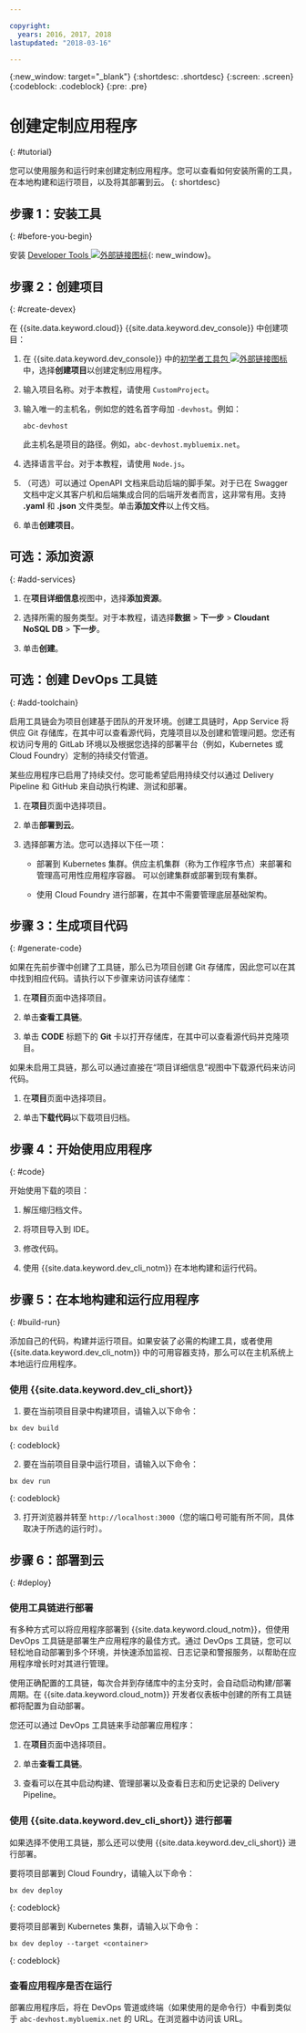 ```yaml
---

copyright:
  years: 2016, 2017, 2018
lastupdated: "2018-03-16"

---
```


{:new_window: target="_blank"}
{:shortdesc: .shortdesc}
{:screen: .screen}
{:codeblock: .codeblock}
{:pre: .pre}

# 创建定制应用程序
{: #tutorial}

您可以使用服务和运行时来创建定制应用程序。您可以查看如何安装所需的工具，在本地构建和运行项目，以及将其部署到云。
{: shortdesc}

## 步骤 1：安装工具
{: #before-you-begin}

安装 [Developer Tools ![外部链接图标](../../icons/launch-glyph.svg "外部链接图标")](https://github.com/IBM-Bluemix/ibm-cloud-developer-tools){: new_window}。

## 步骤 2：创建项目
{: #create-devex}

在 {{site.data.keyword.cloud}} {{site.data.keyword.dev_console}} 中创建项目：

1. 在 {{site.data.keyword.dev_console}} 中的[初学者工具包 ![外部链接图标](../../icons/launch-glyph.svg "外部链接图标")](https://console.ng.bluemix.net/developer/appservice/starter-kits/) 中，选择**创建项目**以创建定制应用程序。

2. 输入项目名称。对于本教程，请使用 `CustomProject`。   

3. 输入唯一的主机名，例如您的姓名首字母加 `-devhost`。例如：

	```
	abc-devhost
	```

	此主机名是项目的路径。例如，`abc-devhost.mybluemix.net`。

4. 选择语言平台。对于本教程，请使用 `Node.js`。

5. （可选）可以通过 OpenAPI 文档来启动后端的脚手架。对于已在 Swagger 文档中定义其客户机和后端集成合同的后端开发者而言，这非常有用。支持 **.yaml** 和 **.json** 文件类型。单击**添加文件**以上传文档。

6. 单击**创建项目**。

## 可选：添加资源
{: #add-services}

1. 在**项目详细信息**视图中，选择**添加资源**。

2. 选择所需的服务类型。对于本教程，请选择**数据** > **下一步** > **Cloudant NoSQL DB** > **下一步**。

4. 单击**创建**。

## 可选：创建 DevOps 工具链
{: #add-toolchain}

启用工具链会为项目创建基于团队的开发环境。创建工具链时，App Service 将供应 Git 存储库，在其中可以查看源代码，克隆项目以及创建和管理问题。您还有权访问专用的 GitLab 环境以及根据您选择的部署平台（例如，Kubernetes 或 Cloud Foundry）定制的持续交付管道。

某些应用程序已启用了持续交付。您可能希望启用持续交付以通过 Delivery Pipeline 和 GitHub 来自动执行构建、测试和部署。

1. 在**项目**页面中选择项目。

2. 单击**部署到云**。

3. 选择部署方法。您可以选择以下任一项：

	* 部署到 Kubernetes 集群。供应主机集群（称为工作程序节点）来部署和管理高可用性应用程序容器。
可以创建集群或部署到现有集群。

	* 使用 Cloud Foundry 进行部署，在其中不需要管理底层基础架构。

## 步骤 3：生成项目代码
{: #generate-code}

如果在先前步骤中创建了工具链，那么已为项目创建 Git 存储库，因此您可以在其中找到相应代码。请执行以下步骤来访问该存储库：


1. 在**项目**页面中选择项目。

2. 单击**查看工具链**。

3. 单击 **CODE** 标题下的 **Git** 卡以打开存储库，在其中可以查看源代码并克隆项目。

如果未启用工具链，那么可以通过直接在“项目详细信息”视图中下载源代码来访问代码。

1. 在**项目**页面中选择项目。

2. 单击**下载代码**以下载项目归档。

## 步骤 4：开始使用应用程序
{: #code}

开始使用下载的项目：

1. 解压缩归档文件。

2. 将项目导入到 IDE。

3. 修改代码。

4. 使用 {{site.data.keyword.dev_cli_notm}} 在本地构建和运行代码。


## 步骤 5：在本地构建和运行应用程序
{: #build-run}

添加自己的代码，构建并运行项目。如果安装了必需的构建工具，或者使用 {{site.data.keyword.dev_cli_notm}} 中的可用容器支持，那么可以在主机系统上本地运行应用程序。

### 使用 {{site.data.keyword.dev_cli_short}}

1. 要在当前项目目录中构建项目，请输入以下命令：

  ```
  bx dev build
  ```
  {: codeblock}

2. 要在当前项目目录中运行项目，请输入以下命令：

  ```
  bx dev run
  ```
  {: codeblock}

3. 打开浏览器并转至 `http://localhost:3000`（您的端口号可能有所不同，具体取决于所选的运行时）。


## 步骤 6：部署到云
{: #deploy}

### 使用工具链进行部署
有多种方式可以将应用程序部署到 {{site.data.keyword.cloud_notm}}，但使用 DevOps 工具链是部署生产应用程序的最佳方式。通过 DevOps 工具链，您可以轻松地自动部署到多个环境，并快速添加监视、日志记录和警报服务，以帮助在应用程序增长时对其进行管理。

使用正确配置的工具链，每次合并到存储库中的主分支时，会自动启动构建/部署周期。在 {{site.data.keyword.cloud_notm}} 开发者仪表板中创建的所有工具链都将配置为自动部署。


您还可以通过 DevOps 工具链来手动部署应用程序：

1. 在**项目**页面中选择项目。

2. 单击**查看工具链**。

3. 查看可以在其中启动构建、管理部署以及查看日志和历史记录的 Delivery Pipeline。

### 使用 {{site.data.keyword.dev_cli_short}} 进行部署
如果选择不使用工具链，那么还可以使用 {{site.data.keyword.dev_cli_short}} 进行部署。

要将项目部署到 Cloud Foundry，请输入以下命令：

  ```
  bx dev deploy
  ```
  {: codeblock}

要将项目部署到 Kubernetes 集群，请输入以下命令：

```
bx dev deploy --target <container>
```
{: codeblock}

### 查看应用程序是否在运行
部署应用程序后，将在 DevOps 管道或终端（如果使用的是命令行）中看到类似于 `abc-devhost.mybluemix.net` 的 URL。在浏览器中访问该 URL。
